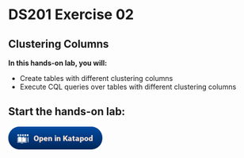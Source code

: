 # DS201 Exercise 02

## Clustering Columns

**In this hands-on lab, you will:**
* Create tables with different clustering columns
* Execute CQL queries over tables with different clustering columns




## Start the hands-on lab:

[![Open in KataPod](https://github.com/DataStax-Academy/katapod-shared-assets/blob/main/images/open-in-katapod.png)](https://gitpod.io/##https://github.com/drchung5/Xds201-lab04/)